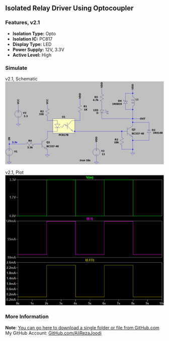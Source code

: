 ## Isolated Relay Driver Using Optocoupler

### Features, v2.1
- **Isolation Type:** Opto
- **Isolation IC:** PC817
- **Display Type:** LED
- **Power Supply:** 12V, 3.3V
- **Active Level:** High

### Simulate
v2.1, Schematic  
![](Simulate/v2.1_Schematic.png)

v2.1, Plot  
![](Simulate/v2.1_Plot.png)

### More Information
**Note**: [You can go here to download a single folder or file from GitHub.com](https://minhaskamal.github.io/DownGit/#/home)  
My GitHub Account: [GitHub.com/AliRezaJoodi](https://github.com/AliRezaJoodi)  
